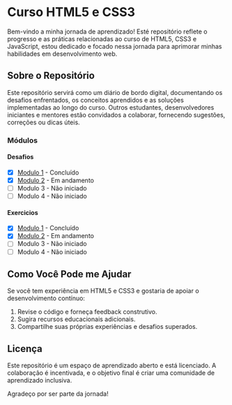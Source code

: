# Curso HTML5 e CSS3

Bem-vindo a minha jornada de aprendizado! Esté repositório reflete o progresso e as práticas relacionadas ao curso de HTML5, CSS3 e JavaScript, estou dedicado e focado nessa jornada para aprimorar minhas habilidades em desenvolvimento web.

## Sobre o Repositório

Este repositório servirá como um diário de bordo digital, documentando os desafios enfrentados, os conceitos aprendidos e as soluções implementadas ao longo do curso. Outros estudantes, desenvolvedores iniciantes e mentores estão convidados a colaborar, fornecendo sugestões, correções ou dicas úteis.

### Módulos

#### Desafios

- [x] [Modulo 1](https://github.com/GabrielRoOl/Curso-HTML5-e-CSS3/tree/main/Desafios/Modulo1) - Concluído
- [x] [Modulo 2](https://github.com/GabrielRoOl/Curso-HTML5-e-CSS3/tree/main/Desafios/Modulo2) - Em andamento
- [ ] Modulo 3 - Não iniciado
- [ ] Modulo 4 - Não iniciado

#### Exercicios

- [x] [Modulo 1](https://github.com/GabrielRoOl/Curso-HTML5-e-CSS3/tree/main/Exercicios/Modulo1) - Concluído
- [x] [Modulo 2](https://github.com/GabrielRoOl/Curso-HTML5-e-CSS3/tree/main/Exercicios/Modulo2) - Em andamento
- [ ] Modulo 3 - Não iniciado
- [ ] Modulo 4 - Não iniciado

## Como Você Pode me Ajudar

Se você tem experiência em HTML5 e CSS3 e gostaria de apoiar o desenvolvimento contínuo:

1. Revise o código e forneça feedback construtivo.
2. Sugira recursos educacionais adicionais.
3. Compartilhe suas próprias experiências e desafios superados.

## Licença

Este repositório é um espaço de aprendizado aberto e está licenciado. A colaboração é incentivada, e o objetivo final é criar uma comunidade de aprendizado inclusiva.

Agradeço por ser parte da jornada!
